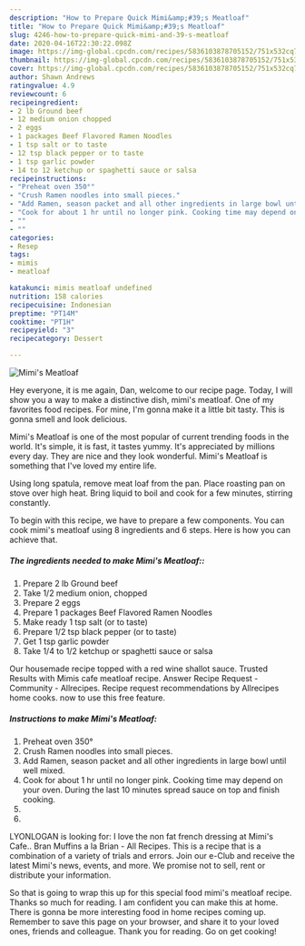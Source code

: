 ```yaml
---
description: "How to Prepare Quick Mimi&amp;#39;s Meatloaf"
title: "How to Prepare Quick Mimi&amp;#39;s Meatloaf"
slug: 4246-how-to-prepare-quick-mimi-and-39-s-meatloaf
date: 2020-04-16T22:30:22.098Z
image: https://img-global.cpcdn.com/recipes/5836103878705152/751x532cq70/mimis-meatloaf-recipe-main-photo.jpg
thumbnail: https://img-global.cpcdn.com/recipes/5836103878705152/751x532cq70/mimis-meatloaf-recipe-main-photo.jpg
cover: https://img-global.cpcdn.com/recipes/5836103878705152/751x532cq70/mimis-meatloaf-recipe-main-photo.jpg
author: Shawn Andrews
ratingvalue: 4.9
reviewcount: 6
recipeingredient:
- 2 lb Ground beef
- 12 medium onion chopped
- 2 eggs
- 1 packages Beef Flavored Ramen Noodles
- 1 tsp salt or to taste
- 12 tsp black pepper or to taste
- 1 tsp garlic powder
- 14 to 12 ketchup or spaghetti sauce or salsa
recipeinstructions:
- "Preheat oven 350°"
- "Crush Ramen noodles into small pieces."
- "Add Ramen, season packet and all other ingredients in large bowl until well mixed."
- "Cook for about 1 hr until no longer pink. Cooking time may depend on your oven.  During the last 10 minutes spread sauce on top and finish cooking."
- ""
- ""
categories:
- Resep
tags:
- mimis
- meatloaf

katakunci: mimis meatloaf undefined
nutrition: 158 calories
recipecuisine: Indonesian
preptime: "PT14M"
cooktime: "PT1H"
recipeyield: "3"
recipecategory: Dessert

---
```



![Mimi&#39;s Meatloaf](https://img-global.cpcdn.com/recipes/5836103878705152/751x532cq70/mimis-meatloaf-recipe-main-photo.jpg)

Hey everyone, it is me again, Dan, welcome to our recipe page. Today, I will show you a way to make a distinctive dish, mimi&#39;s meatloaf. One of my favorites food recipes. For mine, I'm gonna make it a little bit tasty. This is gonna smell and look delicious.

Mimi&#39;s Meatloaf is one of the most popular of current trending foods in the world. It's simple, it is fast, it tastes yummy. It's appreciated by millions every day. They are nice and they look wonderful. Mimi&#39;s Meatloaf is something that I've loved my entire life.

Using long spatula, remove meat loaf from the pan. Place roasting pan on stove over high heat. Bring liquid to boil and cook for a few minutes, stirring constantly.


To begin with this recipe, we have to prepare a few components. You can cook mimi&#39;s meatloaf using 8 ingredients and 6 steps. Here is how you can achieve that.

##### The ingredients needed to make Mimi&#39;s Meatloaf::

1. Prepare 2 lb Ground beef
1. Take 1/2 medium onion, chopped
1. Prepare 2 eggs
1. Prepare 1 packages Beef Flavored Ramen Noodles
1. Make ready 1 tsp salt (or to taste)
1. Prepare 1/2 tsp black pepper (or to taste)
1. Get 1 tsp garlic powder
1. Take 1/4 to 1/2 ketchup or spaghetti sauce or salsa


Our housemade recipe topped with a red wine shallot sauce. Trusted Results with Mimis cafe meatloaf recipe. Answer Recipe Request - Community - Allrecipes. Recipe request recommendations by Allrecipes home cooks. now to use this free feature. 

##### Instructions to make Mimi&#39;s Meatloaf:

1. Preheat oven 350°
1. Crush Ramen noodles into small pieces.
1. Add Ramen, season packet and all other ingredients in large bowl until well mixed.
1. Cook for about 1 hr until no longer pink. Cooking time may depend on your oven.  During the last 10 minutes spread sauce on top and finish cooking.
1. 
1. 


LYONLOGAN is looking for: I love the non fat french dressing at Mimi&#39;s Cafe.. Bran Muffins a la Brian - All Recipes. This is a recipe that is a combination of a variety of trials and errors. Join our e-Club and receive the latest Mimi&#39;s news, events, and more. We promise not to sell, rent or distribute your information. 

So that is going to wrap this up for this special food mimi&#39;s meatloaf recipe. Thanks so much for reading. I am confident you can make this at home. There is gonna be more interesting food in home recipes coming up. Remember to save this page on your browser, and share it to your loved ones, friends and colleague. Thank you for reading. Go on get cooking!
